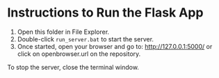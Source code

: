 Instructions to Run the Flask App
==================================

1. Open this folder in File Explorer.
2. Double-click `run_server.bat` to start the server.
3. Once started, open your browser and go to: http://127.0.0.1:5000/ or click on openbrowser.url on the repository.

To stop the server, close the terminal window.